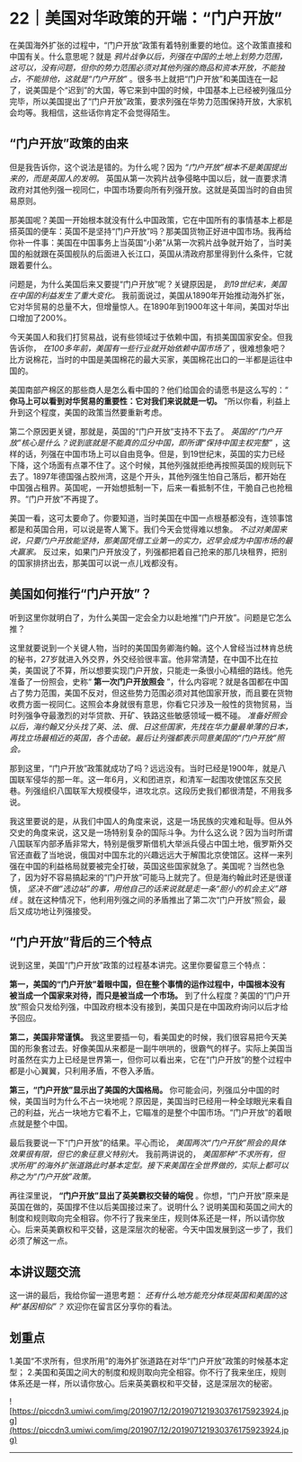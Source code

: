 # 22｜美国对华政策的开端：“门户开放”

在美国海外扩张的过程中，“门户开放”政策有着特别重要的地位。这个政策直接和中国有关。什么意思呢？就是 *鸦片战争以后，列强在中国的土地上划势力范围，这可以，没有问题，但你的势力范围必须对其他列强的商品和资本开放，不能独占，不能排他，这就是“门户开放”* 。很多书上就把“门户开放”和美国连在一起了，说美国是个“迟到”的大国，等它来到中国的时候，中国基本上已经被列强瓜分完毕，所以美国提出了“门户开放”政策，要求列强在华势力范围保持开放，大家机会均等。我相信，这些话你肯定不会觉得陌生。

## “门户开放”政策的由来

但是我告诉你，这个说法是错的。为什么呢？因为 *“门户开放”根本不是美国提出来的，而是英国人的发明。* 英国从第一次鸦片战争侵略中国以后，就一直要求清政府对其他列强一视同仁，中国市场要向所有列强开放。这就是英国当时的自由贸易原则。

那美国呢？美国一开始根本就没有什么中国政策，它在中国所有的事情基本上都是搭英国的便车：英国不是坚持“门户开放”吗？那美国货物正好进中国市场。我再给你补一件事：美国在中国事务上当英国“小弟”从第一次鸦片战争就开始了，当时美国的船就跟在英国舰队的后面进入长江口，英国从清政府那里得到什么条件，它就跟着要什么。

问题是，为什么美国后来又要提“门户开放”呢？关键原因是， *到19世纪末，美国在中国的利益发生了重大变化。* 我前面说过，美国从1890年开始推动海外扩张，它对华贸易的总量不大，但增量惊人。在1890年到1900年这十年间，美国对华出口增加了200%。

今天美国人和我们打贸易战，说有些领域过于依赖中国，有损美国国家安全。但我告诉你， *在100多年前，美国有一些行业就开始依赖中国市场了* ，很难想象吧？比方说棉花，当时的中国是美国棉花的最大买家，美国棉花出口的一半都是运往中国的。

美国南部产棉区的那些商人是怎么看中国的？他们给国会的请愿书是这么写的：“ **你马上可以看到对华贸易的重要性：它对我们来说就是一切。** ”所以你看，利益上升到这个程度，美国的政策当然要重新考虑。

第二个原因更关键，那就是，英国的“门户开放”支持不下去了。 *英国的“门户开放”核心是什么？说到底就是不能真的瓜分中国，即所谓“保持中国主权完整”* ，这样的话，列强在中国市场上可以自由竞争。但是，到19世纪末，英国的实力已经下降，这个场面有点罩不住了。这个时候，其他列强就拒绝再按照英国的规则玩下去了。1897年德国强占胶州湾，这是个开头，其他列强生怕自己落后，都开始在中国强占租界。英国呢，一开始想抵制一下，后来一看抵制不住，干脆自己也抢租界。“门户开放”不再提了。

美国一看，这可太要命了。你要知道，当时美国在中国一点根基都没有，连领事馆都是和英国合用，可以说是寄人篱下。我们今天会觉得难以想象。 *不过对美国来说，只要门户开放能坚持，那美国凭借工业第一的实力，迟早会成为中国市场的最大赢家。* 反过来，如果门户开放没了，列强都把着自己抢来的那几块租界，把别的国家排挤出去，那美国可以说一点儿戏都没有。

## 美国如何推行“门户开放”？

听到这里你就明白了，为什么美国一定会全力以赴地推“门户开放”。问题是它怎么推？

这里就要说到一个关键人物，当时的美国国务卿海约翰。这个人曾经当过林肯总统的秘书，27岁就进入外交界，外交经验很丰富。他非常清楚，在中国不比在拉美，美国说了不算，所以想要实现门户开放，只能走一条很小心精细的路线。他先准备了一份照会，史称“ **第一次门户开放照会** ”，什么内容呢？就是各国都在中国占了势力范围，美国不反对，但这些势力范围必须对其他国家开放，而且要在货物收费方面一视同仁。这照会本身就很有意思，你看它只涉及一般性的货物贸易，当时列强争夺最激烈的对华贷款、开矿、铁路这些敏感领域一概不碰。 *准备好照会以后，海约翰又分头找了英、法、俄、日这些国家，先找在华力量最单薄的日本，再找立场最相近的英国，各个击破。最后让列强都表示同意美国的“门户开放”照会。*

那到这里，“门户开放”政策就成功了吗？远远没有。当时已经是1900年，就是八国联军侵华的那一年。这一年6月，义和团进京，和清军一起围攻使馆区东交民巷。列强组织八国联军大规模侵华，进攻北京。这段历史我们都很清楚，不用我多说。

我这里要说的是，从我们中国人的角度来说，这是一场民族的灾难和耻辱。但从外交史的角度来说，这又是一场特别复杂的国际斗争。为什么这么说？因为当时所谓八国联军内部矛盾非常大，特别是俄罗斯借机大举派兵侵占中国土地，俄罗斯外交官还直截了当地说，俄国对中国东北的兴趣远远大于解围北京使馆区。这样一来列强在中国的利益格局就要被完全打破，英国这些国家就急了。美国呢？当然也急了，因为好不容易搞起来的“门户开放”可能马上就完了。但是海约翰此时还是很谨慎， *坚决不做“选边站”的事，用他自己的话来说就是走一条“胆小的机会主义”路线* 。就在这种情况下，他利用列强之间的矛盾推出了第二次“门户开放”照会，最后又成功地让列强接受。

## “门户开放”背后的三个特点

说到这里，美国“门户开放”政策的过程基本讲完。这里你要留意三个特点：

 **第一，美国的“门户开放”着眼中国，但在整个事情的运作过程中，中国根本没有被当成一个国家来对待，而只是被当成一个市场。** 到了什么程度？美国的“门户开放”照会只发给列强，中国政府根本没有接到，美国只是在中国政府询问以后才给予回应。

 **第二，美国非常谨慎。** 我这里要插一句，看美国史的时候，我们很容易把今天美国的形象套过去。好像美国从来都是一副牛哄哄的，很霸气的样子。实际上美国当时虽然在实力上已经是世界第一，但你可以看出来，它在“门户开放”的整个过程中都是小心翼翼，只利用矛盾，不卷入矛盾。

 **第三，“门户开放”显示出了美国的大国格局。** 你可能会问，列强瓜分中国的时候，美国当时为什么不占一块地呢？原因是，美国当时已经用一种全球眼光来看自己的利益，光占一块地方它看不上，它瞄准的是整个中国市场。“门户开放”的着眼点就是整个中国。

最后我要说一下“门户开放”的结果。平心而论， *美国两次“门户开放”照会的具体效果很有限，但它的象征意义特别大。* 我前两讲说的， *美国那种“不求所有，但求所用”的海外扩张道路此时基本定型。接下来美国在全世界做的，实际上都可以称之为“门户开放”政策。*

再往深里说， **“门户开放”显出了英美霸权交替的端倪** 。你想，“门户开放”原来是英国在做的，英国撑不住以后美国接过来了。说明什么？说明美国和英国之间大的制度和规则取向完全相容。你不行了我来坐庄，规则体系还是一样，所以请你放心。后来英美霸权和平交替，这是深层次的秘密。今天中国发展到这一步了，我们必须了解这一点。

## 本讲议题交流

这一讲的最后，我给你留一道思考题： *还有什么地方能充分体现英国和美国的这种“基因相似”？* 欢迎你在留言区分享你的看法。

## 划重点

1.美国“不求所有，但求所用”的海外扩张道路在对华“门户开放”政策的时候基本定型；
2.美国和英国之间大的制度和规则取向完全相容。你不行了我来坐庄，规则体系还是一样，所以请你放心。后来英美霸权和平交替，这是深层次的秘密。

![https://piccdn3.umiwi.com/img/201907/12/201907121930376175923924.jpg](https://piccdn3.umiwi.com/img/201907/12/201907121930376175923924.jpg)

---
